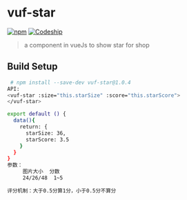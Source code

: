 ﻿# vuf-star 
[![npm](https://img.shields.io/npm/v/npm.svg)](https://www.npmjs.com/package/vuf-star)
[![Codeship](https://img.shields.io/badge/csdn-blog-red.svg)](http://blog.csdn.net/q553866469/article/details/78909601)
> a component in vueJs to show star for shop


## Build Setup

``` bash
 # npm install --save-dev vuf-star@1.0.4
API:
<vuf-star :size="this.starSize" :score="this.starScore">
</vuf-star>

export default () {
  data(){
    return: {
      starSize: 36,
      starScore: 3.5
    }
  }
}
参数：
     图片大小  分数
     24/26/48  1~5
     
评分机制：大于0.5分算1分，小于0.5分不算分
